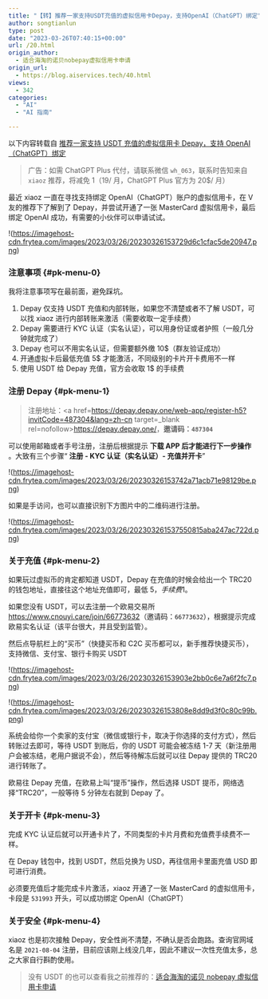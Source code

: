 ```yaml
---
title: "【转】推荐一家支持USDT充值的虚拟信用卡Depay，支持OpenAI（ChatGPT）绑定"
author: songtianlun
type: post
date: "2023-03-26T07:40:15+00:00"
url: /20.html
origin_author:
  - 适合海淘的诺贝nobepay虚拟信用卡申请
origin_url:
  - https://blog.aiservices.tech/40.html
views:
  - 342
categories:
  - "AI"
  - "AI 指南"

---
```

以下内容转载自 <a href=https://blog.aiservices.tech/40.html target=_blank  rel=nofollow>推荐一家支持 USDT 充值的虚拟信用卡 Depay，支持 OpenAI（ChatGPT）绑定</a>

> 广告：如需 ChatGPT Plus 代付，请联系微信 `wh_063`，联系时告知来自`xiaoz` 推荐，将减免 1$（19$/ 月，ChatGPT Plus 官方为 20$/ 月）

最近 xiaoz 一直在寻找支持绑定 OpenAI（ChatGPT）账户的虚拟信用卡，在 V 友的推荐下了解到了 Depay，并尝试开通了一张 MasterCard 虚拟信用卡，最后绑定 OpenAI 成功，有需要的小伙伴可以申请试试。

!(https://imagehost-cdn.frytea.com/images/2023/03/26/20230326153729d6c1cfac5de20947.png)

### 注意事项 {#pk-menu-0}

我将注意事项写在最前面，避免踩坑。

  1. Depay 仅支持 USDT 充值和内部转账，如果您不清楚或者不了解 USDT，可以找 xiaoz 进行内部转账来激活（需要收取一定手续费）
  2. Depay 需要进行 KYC 认证（实名认证），可以用身份证或者护照（一般几分钟就完成了）
  3. Depay 也可以不用实名认证，但需要额外缴 10$（群友验证成功）
  4. 开通虚拟卡后最低充值 5$ 才能激活，不同级别的卡片开卡费用不一样
  5. 使用 USDT 给 Depay 充值，官方会收取 1$ 的手续费

### 注册 Depay {#pk-menu-1}

> 注册地址：<a href=https://depay.depay.one/web-app/register-h5?invitCode=487304&lang=zh-cn target=_blank  rel=nofollow>https://depay.depay.one/</a>，**邀请码：`487304`**

可以使用邮箱或者手号注册，注册后根据提示  **下载 APP 后才能进行下一步操作** 。大致有三个步骤“ **注册 - KYC 认证（实名认证）- 充值并开卡**”

!(https://imagehost-cdn.frytea.com/images/2023/03/26/20230326153742a71acb71e98129be.png)

如果是手访问，也可以直接识别下方图片中的二维码进行注册。

!(https://imagehost-cdn.frytea.com/images/2023/03/26/202303261537550815aba247ac722d.png)

### 关于充值 {#pk-menu-2}

如果玩过虚拟币的肯定都知道 USDT，Depay 在充值的时候会给出一个 TRC20 的钱包地址，直接往这个地址充值即可，最低 5$，手续费 1$。

如果您没有 USDT，可以去注册一个欧易交易所 <a href=https://www.cnouyi.care/join/66773632 title=https://www.cnouyi.care/join/66773632 target=_blank  rel=nofollow>https://www.cnouyi.care/join/66773632</a>（邀请码：`66773632`），根据提示完成欧易实名认证（该平台很大，并且受到监管）。

然后点导航栏上的“买币”（快捷买币和 C2C 买币都可以，新手推荐快捷买币），支持微信、支付宝、银行卡购买 USDT

!(https://imagehost-cdn.frytea.com/images/2023/03/26/20230326153903e2bb0c6e7a6f2fc7.png)

!(https://imagehost-cdn.frytea.com/images/2023/03/26/20230326153808e8dd9d3f0c80c99b.png)

系统会给你一个卖家的支付宝（微信或银行卡，取决于你选择的支付方式），然后转账过去即可，等待 USDT 到账后，你的 USDT 可能会被冻结 1-7 天（新注册用户会被冻结，老用户据说不会），然后等待解冻后就可以往 Depay 提供的 TRC20 进行转账了。

欧易往 Depay 充值，在欧易上叫“提币”操作，然后选择 USDT 提币，网络选择“TRC20”，一般等待 5 分钟左右就到 Depay 了。

### 关于开卡 {#pk-menu-3}

完成 KYC 认证后就可以开通卡片了，不同类型的卡片月费和充值费手续费不一样。

在 Depay 钱包中，找到 USDT，然后兑换为 USD，再往信用卡里面充值 USD 即可进行消费。

必须要充值后才能完成卡片激活，xiaoz 开通了一张 MasterCard 的虚拟信用卡，卡段是 `531993` 开头，可以成功绑定 OpenAI（ChatGPT）

### 关于安全 {#pk-menu-4}

xiaoz 也是初次接触 Depay，安全性尚不清楚，不确认是否会跑路。查询官网域名是 `2021-08-04` 注册，目前应该刚上线没几年，因此不建议一次性充值太多，总之大家自行斟酌使用。

> 没有 USDT 的也可以查看我之前推荐的：<a href=https://blog.xiaoz.org/archives/18207 target=_blank  rel=nofollow>适合海淘的诺贝 nobepay 虚拟信用卡申请</a>
